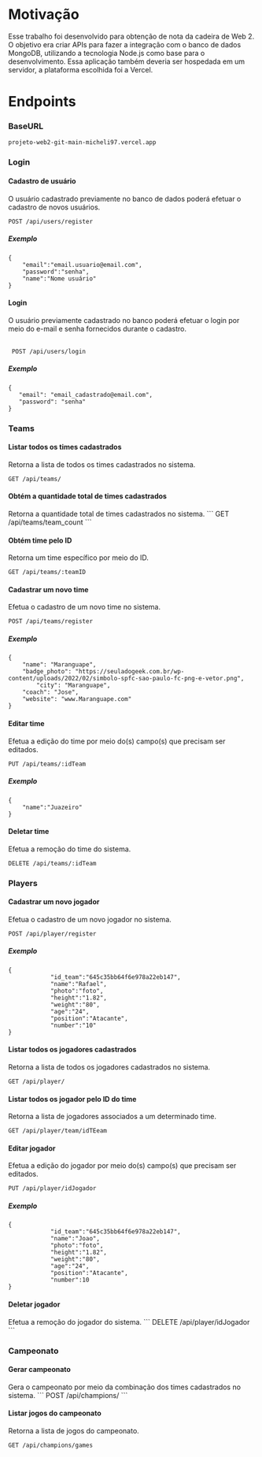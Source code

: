 <h1>Motivação</h1>
Esse trabalho foi desenvolvido para obtenção de nota da cadeira de Web 2. O objetivo era criar APIs para fazer a integração com o banco de dados MongoDB, utilizando a tecnologia Node.js como base para o desenvolvimento. Essa aplicação também deveria ser hospedada em um servidor, a plataforma escolhida foi a Vercel. 

<h1>Endpoints</h1>

<h3>BaseURL</h3>

```
projeto-web2-git-main-micheli97.vercel.app
```


<h3>Login</h3>

<h4>Cadastro de usuário</h4>

O usuário cadastrado previamente no banco de dados poderá efetuar o cadastro de novos usuários.


```
POST /api/users/register
```
<h5>Exemplo</h5>

```
{
	"email":"email.usuario@email.com",
	"password":"senha",
	"name":"Nome usuário"
}
```

 <h4>Login</h4>
 O usuário previamente cadastrado no banco poderá efetuar o login por meio do e-mail e senha fornecidos durante o cadastro. 
 <br/>
 <br/>
 
```
 POST /api/users/login
```
 
 <h5>Exemplo</h5>
 
 ```
 {
	"email": "email_cadastrado@email.com",
	"password": "senha"
}
```

<h3>Teams</h3>
<h4>Listar todos os times cadastrados</h4>
Retorna a lista de todos os times cadastrados no sistema.

```
GET /api/teams/
```

<h4>Obtém a quantidade total de times cadastrados</h4>
Retorna a quantidade total de times cadastrados no sistema.
```
GET /api/teams/team_count
```

<h4>Obtém time pelo ID</h4>
Retorna um time específico por meio do ID.

```
GET /api/teams/:teamID
```

<h4>Cadastrar um novo time</h4>
Efetua o cadastro de um novo time no sistema.

```
POST /api/teams/register
```
<h5>Exemplo</h5>

```
{
	"name": "Maranguape", 
	"badge_photo": "https://seuladogeek.com.br/wp-content/uploads/2022/02/simbolo-spfc-sao-paulo-fc-png-e-vetor.png",
        "city": "Maranguape",
	"coach": "Jose", 
	"website": "www.Maranguape.com"
}
```

<h4>Editar time</h4>
Efetua a edição do time por meio do(s) campo(s) que precisam ser editados.

```
PUT /api/teams/:idTeam
```

<h5>Exemplo</h5>

```
{
	"name":"Juazeiro"
}
```

<h4>Deletar time</h4>
Efetua a remoção do time do sistema.

```
DELETE /api/teams/:idTeam
```

<h3>Players</h3>
<h4>Cadastrar um novo jogador</h4>
Efetua o cadastro de um novo jogador no sistema.

```
POST /api/player/register
```

<h5>Exemplo</h5>

```
{
			"id_team":"645c35bb64f6e978a22eb147",
			"name":"Rafael",
			"photo":"foto",
			"height":"1.82",
			"weight":"80",
			"age":"24",
			"position":"Atacante",
			"number":"10"
}
```

<h4>Listar todos os jogadores cadastrados</h4>
Retorna a lista de todos os jogadores cadastrados no sistema.

```
GET /api/player/
```

<h4>Listar todos os jogador pelo ID do time</h4>
Retorna a lista de jogadores associados a um determinado time.

```
GET /api/player/team/idTEeam
```

<h4>Editar jogador</h4>
Efetua a edição do jogador por meio do(s) campo(s) que precisam ser editados.

```
PUT /api/player/idJogador
```

<h5>Exemplo</h5>

```
{
			"id_team":"645c35bb64f6e978a22eb147",
			"name":"Joao",
			"photo":"foto",
			"height":"1.82",
			"weight":"80",
			"age":"24",
			"position":"Atacante",
			"number":10
}
```

<h4>Deletar jogador</h4>
Efetua a remoção do jogador do sistema.
```
DELETE /api/player/idJogador
```

<h3>Campeonato</h3>
<h4>Gerar campeonato</h4>
Gera o campeonato por meio da combinação dos times cadastrados no sistema.
```
POST /api/champions/
```

<h4>Listar jogos do campeonato</h4>
Retorna a lista de jogos do campeonato.

```
GET /api/champions/games
```





  


 
  


  



  
